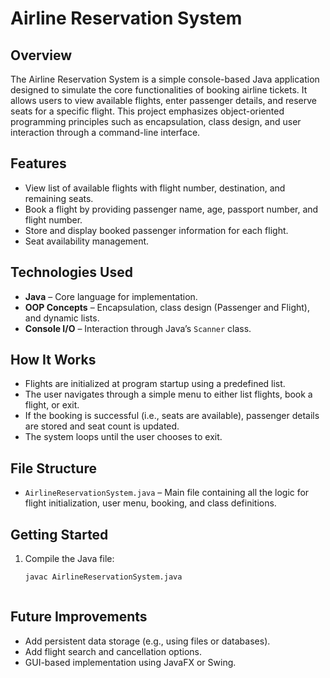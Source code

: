# Airline Reservation System

## Overview

The Airline Reservation System is a simple console-based Java application designed to simulate the core functionalities of booking airline tickets. It allows users to view available flights, enter passenger details, and reserve seats for a specific flight. This project emphasizes object-oriented programming principles such as encapsulation, class design, and user interaction through a command-line interface.

## Features

- View list of available flights with flight number, destination, and remaining seats.
- Book a flight by providing passenger name, age, passport number, and flight number.
- Store and display booked passenger information for each flight.
- Seat availability management.

## Technologies Used

- **Java** – Core language for implementation.
- **OOP Concepts** – Encapsulation, class design (Passenger and Flight), and dynamic lists.
- **Console I/O** – Interaction through Java’s `Scanner` class.

## How It Works

- Flights are initialized at program startup using a predefined list.
- The user navigates through a simple menu to either list flights, book a flight, or exit.
- If the booking is successful (i.e., seats are available), passenger details are stored and seat count is updated.
- The system loops until the user chooses to exit.

## File Structure

- `AirlineReservationSystem.java` – Main file containing all the logic for flight initialization, user menu, booking, and class definitions.

## Getting Started

1. Compile the Java file:

   ```bash
   javac AirlineReservationSystem.java



## Future Improvements

- Add persistent data storage (e.g., using files or databases).
- Add flight search and cancellation options.
- GUI-based implementation using JavaFX or Swing.


